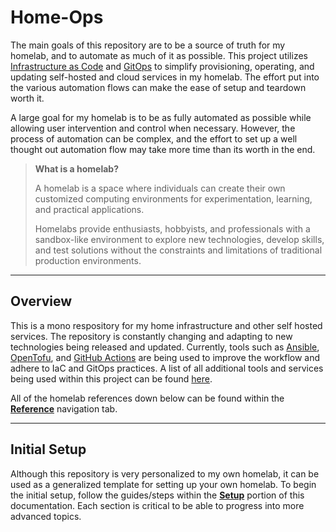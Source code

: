 # Home-Ops

The main goals of this repository are to be a source of truth for my homelab, and to automate as much of it as possible. This project utilizes [Infrastructure as Code](https://en.wikipedia.org/wiki/Infrastructure_as_code) and [GitOps](https://codefresh.io/learn/gitops/) to simplify provisioning, operating, and updating self-hosted and cloud services in my homelab. The effort put into the various automation flows can make the ease of setup and teardown worth it.

A large goal for my homelab is to be as fully automated as possible while allowing user intervention and control when necessary. However, the process of automation can be complex, and the effort to set up a well thought out automation flow may take more time than its worth in the end.

> **What is a homelab?**
>
> A homelab is a space where individuals can create their own customized computing environments for experimentation, learning, and practical applications.
>
> Homelabs provide enthusiasts, hobbyists, and professionals with a sandbox-like environment to explore new technologies, develop skills, and test solutions without the constraints and limitations of traditional production environments.

---

## Overview

This is a mono respository for my home infrastructure and other self hosted services. The repository is constantly changing and adapting to new technologies being released and updated. Currently, tools such as [Ansible](https://www.ansible.com/), [OpenTofu](https://opentofu.org/), and [GitHub Actions](https://github.com/features/actions) are being used to improve the workflow and adhere to IaC and GitOps practices. A list of all additional tools and services being used within this project can be found [here](reference/homelab/services/).

All of the homelab references down below can be found within the [**Reference**](reference/) navigation tab.

---

## Initial Setup

Although this repository is very personalized to my own homelab, it can be used as a generalized template for setting up your own homelab. To begin the initial setup, follow the guides/steps within the [**Setup**](setup/) portion of this documentation. Each section is critical to be able to progress into more advanced topics.
